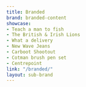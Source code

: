 ```yaml
---
title: Branded
brand: branded-content
showcase:
- Teach a man to fish
- The British & Irish Lions
- What a delivery
- New Wave Jeans
- Carboot Shootout
- Cotman brush pen set
- Centrepoint
link: "/branded/"
layout: sub-brand
---
```


